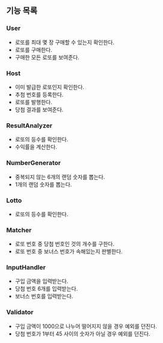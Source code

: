 ## 기능 목록
### User
- 로또를 최대 몇 장 구매할 수 있는지 확인한다.
- 로또를 구매한다.
- 구매한 모든 로또를 보여준다.

### Host
- 이미 발급한 로또인지 확인한다.
- 추첨 번호를 등록한다.
- 로또를 발행한다.
- 당첨 결과를 보여준다.


### ResultAnalyzer
- 로또의 등수를 확인한다. 
- 수익률을 계산한다.

### NumberGenerator
- 중복되지 않는 6개의 랜덤 숫자를 뽑는다.
- 1개의 랜덤 숫자를 뽑는다.

### Lotto
- 로또의 등수를 확인한다.

### Matcher
- 로또 번호 중 당첨 번호인 것의 개수를 구한다.
- 로또 번호 중 보너스 번호가 속해있는지 판별한다.

### InputHandler
- 구입 금액을 입력받는다.
- 당첨 번호 6개를 입력받는다.
- 보너스 번호를 입력받는다.

### Validator
- 구입 금액이 1000으로 나누어 떨어지지 않을 경우 예외를 던진다.
- 당첨 번호가 1부터 45 사이의 숫자가 아닐 경우 예외를 던진다.